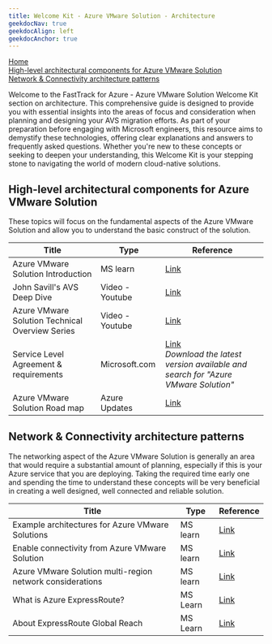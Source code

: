 ```yaml
---
title: Welcome Kit - Azure VMware Solution - Architecture
geekdocNav: true
geekdocAlign: left
geekdocAnchor: true
---
```



[Home](../readme.md)  
[High-level architectural components for Azure VMware Solution](#high-level-architectural-components-for-azure-vmware-solution)  
[Network \& Connectivity architecture patterns](#network--connectivity-architecture-patterns)

Welcome to the FastTrack for Azure - Azure VMware Solution Welcome Kit section on architecture. This comprehensive guide is designed to provide you with essential insights into the areas of focus and consideration when planning and designing your AVS migration efforts. As part of your preparation before engaging with Microsoft engineers, this resource aims to demystify these technologies, offering clear explanations and answers to frequently asked questions. Whether you're new to these concepts or seeking to deepen your understanding, this Welcome Kit is your stepping stone to navigating the world of modern cloud-native solutions.

## High-level architectural components for Azure VMware Solution

These topics will focus on the fundamental aspects of the Azure VMware Solution and allow you to understand the basic construct of the solution.

| Title | Type | Reference |
| --- | --- | --- |
| Azure VMware Solution Introduction | MS learn | [Link](https://learn.microsoft.com/azure/azure-vmware/introduction) |
| John Savill's AVS Deep Dive | Video - Youtube | [Link](https://www.youtube.com/watch?v=cBwxLSZMN9o&pp=ygUVQXp1cmUgVk13YXJlIFNPbHV0aW9u) |
| Azure VMware Solution Technical Overview Series | Video - Youtube | [Link](https://www.youtube.com/playlist?list=PLNOz1mVhDkG5tfbUDrOkTouVHfXu6jTiS) |
| Service Level Agreement & requirements | Microsoft.com | [Link](https://www.microsoft.com/licensing/docs/view/Service-Level-Agreements-SLA-for-Online-Services?lang=1) <br> _Download the latest version available and search for "Azure VMware Solution"_ |
| Azure VMware Solution Road map | Azure Updates | [Link](https://azure.microsoft.com/updates/?query=%22azure%20vmware%20solution%22) |

## Network & Connectivity architecture patterns

The networking aspect of the Azure VMware Solution is generally an area that would require a substantial amount of planning, especially if this is your Azure service that you are deploying. Taking the required time early one and spending the time to understand these concepts will be very beneficial in creating a well designed, well connected and reliable solution.

| Title | Type | Reference |
| --- | --- | --- |
| Example architectures for Azure VMware Solutions | MS learn | [Link](https://learn.microsoft.com/azure/cloud-adoption-framework/scenarios/azure-vmware/example-architectures) |
| Enable connectivity from Azure VMware Solution | MS learn | [Link](https://learn.microsoft.com/azure/cloud-adoption-framework/scenarios/azure-vmware/network-hub-spoke) |
| Azure VMware Solution multi-region network considerations | MS learn | [Link](https://learn.microsoft.com/azure/cloud-adoption-framework/scenarios/azure-vmware/eslz-dual-region-network-topology) |
| What is Azure ExpressRoute? | MS Learn | [Link](https://learn.microsoft.com/azure/expressroute/expressroute-introduction) |
| About ExpressRoute Global Reach | MS Learn | [Link](https://learn.microsoft.com/azure/expressroute/expressroute-global-reach) |
